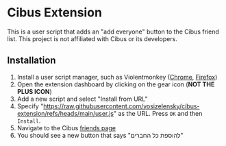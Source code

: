 # Cibus Extension

This is a user script that adds an "add everyone" button to the Cibus friend list. This project is not affiliated with Cibus or its developers.

## Installation

1. Install a user script manager, such as Violentmonkey ([Chrome](https://chromewebstore.google.com/detail/violentmonkey/jinjaccalgkegednnccohejagnlnfdag), [Firefox](https://addons.mozilla.org/en-US/firefox/addon/violentmonkey/))
2. Open the extension dashboard by clicking on the gear icon (**NOT THE PLUS ICON**)
3. Add a new script and select "Install from URL"
4. Specify "<https://raw.githubusercontent.com/yosizelensky/cibus-extension/refs/heads/main/user.js>" as the URL. Press `OK` and then `Install`.
5. Navigate to the Cibus [friends page](https://consumers.pluxee.co.il/user/friends)
6. You should see a new button that says "להוספת כל החברים"
